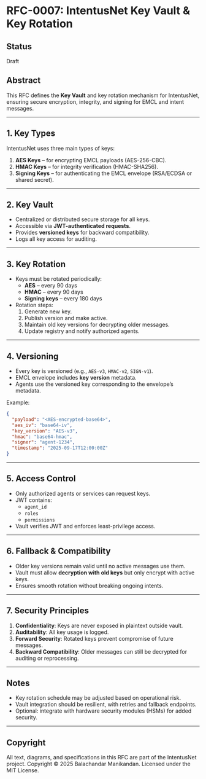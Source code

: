 # RFC-0007: IntentusNet Key Vault & Key Rotation

## Status
Draft

## Abstract
This RFC defines the **Key Vault** and key rotation mechanism for IntentusNet, ensuring secure encryption, integrity, and signing for EMCL and intent messages.

---

## 1. Key Types

IntentusNet uses three main types of keys:

1. **AES Keys** – for encrypting EMCL payloads (AES-256-CBC).
2. **HMAC Keys** – for integrity verification (HMAC-SHA256).
3. **Signing Keys** – for authenticating the EMCL envelope (RSA/ECDSA or shared secret).

---

## 2. Key Vault

- Centralized or distributed secure storage for all keys.
- Accessible via **JWT-authenticated requests**.
- Provides **versioned keys** for backward compatibility.
- Logs all key access for auditing.

---

## 3. Key Rotation

- Keys must be rotated periodically:
  - **AES** – every 90 days
  - **HMAC** – every 90 days
  - **Signing keys** – every 180 days
- Rotation steps:
  1. Generate new key.
  2. Publish version and make active.
  3. Maintain old key versions for decrypting older messages.
  4. Update registry and notify authorized agents.

---

## 4. Versioning

- Every key is versioned (e.g., `AES-v3`, `HMAC-v2`, `SIGN-v1`).
- EMCL envelope includes **key version** metadata.
- Agents use the versioned key corresponding to the envelope’s metadata.

Example:

```json
{
  "payload": "<AES-encrypted-base64>",
  "aes_iv": "base64-iv",
  "key_version": "AES-v3",
  "hmac": "base64-hmac",
  "signer": "agent-1234",
  "timestamp": "2025-09-17T12:00:00Z"
}
```

---

## 5. Access Control

- Only authorized agents or services can request keys.
- JWT contains:
  - `agent_id`
  - `roles`
  - `permissions`
- Vault verifies JWT and enforces least-privilege access.

---

## 6. Fallback & Compatibility

- Older key versions remain valid until no active messages use them.
- Vault must allow **decryption with old keys** but only encrypt with active keys.
- Ensures smooth rotation without breaking ongoing intents.

---

## 7. Security Principles

1. **Confidentiality**: Keys are never exposed in plaintext outside vault.
2. **Auditability**: All key usage is logged.
3. **Forward Security**: Rotated keys prevent compromise of future messages.
4. **Backward Compatibility**: Older messages can still be decrypted for auditing or reprocessing.

---

## Notes

- Key rotation schedule may be adjusted based on operational risk.
- Vault integration should be resilient, with retries and fallback endpoints.
- Optional: integrate with hardware security modules (HSMs) for added security.

---

## Copyright
All text, diagrams, and specifications in this RFC are part of the IntentusNet project.
Copyright © 2025 Balachandar Manikandan.
Licensed under the MIT License.
